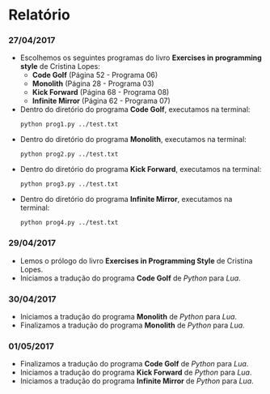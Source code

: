 # Relatório #

### 27/04/2017 ###

- Escolhemos os seguintes programas do livro **Exercises in programming style** de Cristina Lopes:
  * **Code Golf** (Página 52 - Programa 06)
  * **Monolith** (Página 28 - Programa 03)
  * **Kick Forward** (Página 68 - Programa 08)
  * **Infinite Mirror** (Página 62 - Programa 07)
- Dentro do diretório do programa **Code Golf**, executamos na terminal:
	```
	python prog1.py ../test.txt
	```
- Dentro do diretório do programa **Monolith**, executamos na terminal:
	```
	python prog2.py ../test.txt
	```
- Dentro do diretório do programa **Kick Forward**, executamos na terminal:
	```
	python prog3.py ../test.txt
	```
- Dentro do diretório do programa **Infinite Mirror**, executamos na terminal:
	```
	python prog4.py ../test.txt
	```

### 29/04/2017 ###

- Lemos o prólogo do livro **Exercises in Programming Style** de Cristina Lopes.
- Iniciamos a tradução do programa **Code Golf** de *Python* para *Lua*.

### 30/04/2017 ###

- Iniciamos a tradução do programa **Monolith** de *Python* para *Lua*.
- Finalizamos a tradução do programa **Monolith** de *Python* para *Lua*.

### 01/05/2017 ###

- Finalizamos a tradução do programa **Code Golf** de *Python* para *Lua*.
- Iniciamos a tradução do programa **Kick Forward** de *Python* para *Lua*.
- Iniciamos a tradução do programa **Infinite Mirror** de *Python* para *Lua*.
